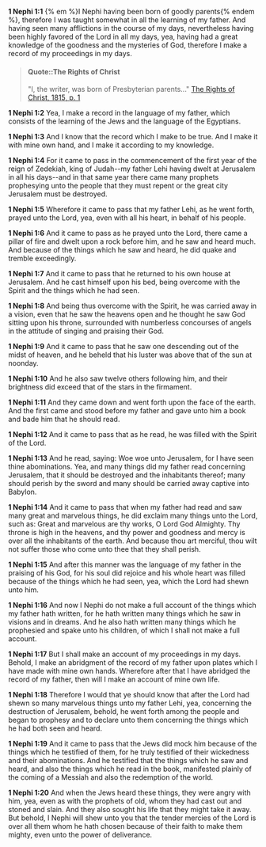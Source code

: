 **1 Nephi 1:1** {% em %}I Nephi having been born of goodly parents{% endem %}, therefore I was taught somewhat in all the learning of my father. And having seen many afflictions in the course of my days, nevertheless having been highly favored of the Lord in all my days, yea, having had a great knowledge of the goodness and the mysteries of God, therefore I make a record of my proceedings in my days.

> #### Quote::The Rights of Christ
>
> "I, the writer, was born of Presbyterian parents..." [The Rights of Christ, 1815, p. 1](https://archive.org/details/cihm_62453)

**1 Nephi 1:2** Yea, I make a record in the language of my father, which consists of the learning of the Jews and the language of the Egyptians.

**1 Nephi 1:3** And I know that the record which I make to be true. And I make it with mine own hand, and I make it according to my knowledge.

**1 Nephi 1:4** For it came to pass in the commencement of the first year of the reign of Zedekiah, king of Judah--my father Lehi having dwelt at Jerusalem in all his days--and in that same year there came many prophets prophesying unto the people that they must repent or the great city Jerusalem must be destroyed.

**1 Nephi 1:5** Wherefore it came to pass that my father Lehi, as he went forth, prayed unto the Lord, yea, even with all his heart, in behalf of his people.

**1 Nephi 1:6** And it came to pass as he prayed unto the Lord, there came a pillar of fire and dwelt upon a rock before him, and he saw and heard much. And because of the things which he saw and heard, he did quake and tremble exceedingly.

**1 Nephi 1:7** And it came to pass that he returned to his own house at Jerusalem. And he cast himself upon his bed, being overcome with the Spirit and the things which he had seen.

**1 Nephi 1:8** And being thus overcome with the Spirit, he was carried away in a vision, even that he saw the heavens open and he thought he saw God sitting upon his throne, surrounded with numberless concourses of angels in the attitude of singing and praising their God.

**1 Nephi 1:9** And it came to pass that he saw one descending out of the midst of heaven, and he beheld that his luster was above that of the sun at noonday.

**1 Nephi 1:10** And he also saw twelve others following him, and their brightness did exceed that of the stars in the firmament.

**1 Nephi 1:11** And they came down and went forth upon the face of the earth. And the first came and stood before my father and gave unto him a book and bade him that he should read.

**1 Nephi 1:12** And it came to pass that as he read, he was filled with the Spirit of the Lord.

**1 Nephi 1:13** And he read, saying: Woe woe unto Jerusalem, for I have seen thine abominations. Yea, and many things did my father read concerning Jerusalem, that it should be destroyed and the inhabitants thereof; many should perish by the sword and many should be carried away captive into Babylon.

**1 Nephi 1:14** And it came to pass that when my father had read and saw many great and marvelous things, he did exclaim many things unto the Lord, such as: Great and marvelous are thy works, O Lord God Almighty. Thy throne is high in the heavens, and thy power and goodness and mercy is over all the inhabitants of the earth. And because thou art merciful, thou wilt not suffer those who come unto thee that they shall perish.

**1 Nephi 1:15** And after this manner was the language of my father in the praising of his God, for his soul did rejoice and his whole heart was filled because of the things which he had seen, yea, which the Lord had shewn unto him.

**1 Nephi 1:16** And now I Nephi do not make a full account of the things which my father hath written, for he hath written many things which he saw in visions and in dreams. And he also hath written many things which he prophesied and spake unto his children, of which I shall not make a full account.

**1 Nephi 1:17** But I shall make an account of my proceedings in my days. Behold, I make an abridgment of the record of my father upon plates which I have made with mine own hands. Wherefore after that I have abridged the record of my father, then will I make an account of mine own life.

**1 Nephi 1:18** Therefore I would that ye should know that after the Lord had shewn so many marvelous things unto my father Lehi, yea, concerning the destruction of Jerusalem, behold, he went forth among the people and began to prophesy and to declare unto them concerning the things which he had both seen and heard.

**1 Nephi 1:19** And it came to pass that the Jews did mock him because of the things which he testified of them, for he truly testified of their wickedness and their abominations. And he testified that the things which he saw and heard, and also the things which he read in the book, manifested plainly of the coming of a Messiah and also the redemption of the world.

**1 Nephi 1:20** And when the Jews heard these things, they were angry with him, yea, even as with the prophets of old, whom they had cast out and stoned and slain. And they also sought his life that they might take it away. But behold, I Nephi will shew unto you that the tender mercies of the Lord is over all them whom he hath chosen because of their faith to make them mighty, even unto the power of deliverance.

